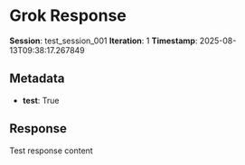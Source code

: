 # Grok Response

**Session**: test_session_001
**Iteration**: 1
**Timestamp**: 2025-08-13T09:38:17.267849

## Metadata
- **test**: True

## Response

Test response content